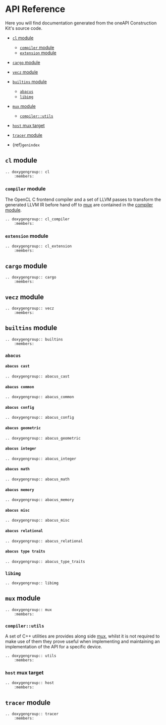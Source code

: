 # API Reference

Here you will find documentation generated from the oneAPI Construction Kit's source
code.

* [`cl` module](#cl-module)
  * [`compiler` module](#compiler-module)
  * [`extension` module](#extension-module)
* [`cargo` module](#cargo-module)
* [`vecz` module](#vecz-module)
* [`builtins` module](#builtins-module)
  * [`abacus`](#abacus)
  * [`libimg`](#libimg)
* [`mux` module](#mux-module)
  * [`compiler::utils`](#compilerutils)
* [`host` mux target](#host-mux-target)
* [`tracer` module](#tracer-module)

* {ref}`genindex`

## `cl` module

```{eval-rst}
.. doxygengroup:: cl
    :members:
```

### `compiler` module

The OpenCL C frontend compiler and a set of LLVM passes to transform the
generated LLVM IR before hand off to [mux](#mux-module) are contained in the
[compiler module](#compiler-module).

```{eval-rst}
.. doxygengroup:: cl_compiler
    :members:
```

### `extension` module

```{eval-rst}
.. doxygengroup:: cl_extension
    :members:
```

## `cargo` module

```{eval-rst}
.. doxygengroup:: cargo
    :members:
```

## `vecz` module

```{eval-rst}
.. doxygengroup:: vecz
    :members:
```

## `builtins` module

```{eval-rst}
.. doxygengroup:: builtins
    :members:
```

### `abacus`

#### `abacus cast`

```{eval-rst}
.. doxygengroup:: abacus_cast
```

#### `abacus common`

```{eval-rst}
.. doxygengroup:: abacus_common
```

#### `abacus config`

```{eval-rst}
.. doxygengroup:: abacus_config
```

#### `abacus geometric`

```{eval-rst}
.. doxygengroup:: abacus_geometric
```

#### `abacus integer`

```{eval-rst}
.. doxygengroup:: abacus_integer
```

#### `abacus math`

```{eval-rst}
.. doxygengroup:: abacus_math
```

#### `abacus memory`

```{eval-rst}
.. doxygengroup:: abacus_memory
```

#### `abacus misc`

```{eval-rst}
.. doxygengroup:: abacus_misc
```

#### `abacus relational`

```{eval-rst}
.. doxygengroup:: abacus_relational
```

#### `abacus type traits`

```{eval-rst}
.. doxygengroup:: abacus_type_traits
```

### `libimg`

```{eval-rst}
.. doxygengroup:: libimg
```

## `mux` module

```{eval-rst}
.. doxygengroup:: mux
    :members:
```

### `compiler::utils`

A set of C++ utilities are provides along side [mux](#mux-module), whilst
it is not required to make use of them they prove useful when implementing and
maintaining an implementation of the API for a specific device.

```{eval-rst}
.. doxygengroup:: utils
    :members:
```

### `host` mux target

```{eval-rst}
.. doxygengroup:: host
    :members:
```

## `tracer` module

```{eval-rst}
.. doxygengroup:: tracer
    :members:
```
